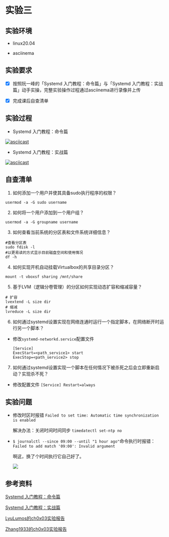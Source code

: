 # 实验三 

## 实验环境

* linux20.04

* asciinema

## 实验要求

- [x] 按照阮一峰的「Systemd 入门教程：命令篇」与「Systemd 入门教程：实战篇」动手实操，完整实验操作过程通过asciinema进行录像并上传

- [x] 完成课后自查清单

## 实验过程

* Systemd 入门教程：命令篇

[![asciicast](https://asciinema.org/a/AGVGoEWM2GZzW22MEGSDvZgPN.svg)](https://asciinema.org/a/AGVGoEWM2GZzW22MEGSDvZgPN)

* Systemd 入门教程：实战篇

[![asciicast](https://asciinema.org/a/BSYWfBrvZvbiwpOC07FX7Ha1I.svg)](https://asciinema.org/a/BSYWfBrvZvbiwpOC07FX7Ha1I)

## 自查清单
1. 如何添加一个用户并使其具备sudo执行程序的权限？

```usermod -a -G sudo username```

2. 如何将一个用户添加到一个用户组？

```usermod -a -G groupname username```

3. 如何查看当前系统的分区表和文件系统详细信息？

```
#查看分区表
sudo fdisk -l 
#以更易读的方式显示目前磁盘空间和使用情况   
df -h
```

4. 如何实现开机自动挂载Virtualbox的共享目录分区？

```mount -t vboxsf sharing /mnt/share```

5. 基于LVM（逻辑分卷管理）的分区如何实现动态扩容和缩减容量？

```
# 扩容
lvextend -L size dir
# 缩减
lvreduce -L size dir
```

6. 如何通过systemd设置实现在网络连通时运行一个指定脚本，在网络断开时运行另一个脚本？
* 修改`systemd-networkd.service`配置文件
    ```
    [Service]
    ExecStart=<path_service1> start
    ExecStop=<path_service2> stop
    ```


7. 如何通过systemd设置实现一个脚本在任何情况下被杀死之后会立即重新启动？实现杀不死？
* 修改配置文件
        ```
        [Service]
        Restart=always
        ```

## 实验问题

* 修改时区时报错
  ```Failed to set time: Automatic time synchronization is enabled```

  解决办法：关闭时间时间同步
  ```timedatectl set-ntp no```

* `$ journalctl --since 09:00 --until "1 hour ago"`命令执行时报错：
  ```Failed to add match '09:00': Invalid argument ```

  啊这，换了个时间执行它自己好了。

  ![](img/实验问题.png)

## 参考资料

[Systemd 入门教程：命令篇](http://www.ruanyifeng.com/blog/2016/03/systemd-tutorial-commands.html)

[Systemd 入门教程：实战篇](http://www.ruanyifeng.com/blog/2016/03/systemd-tutorial-part-two.html)

[LyuLumos的ch0x03实验报告](https://github.com/CUCCS/2021-linux-public-Lychee00/blob/chap0x03/chap0x03/0x03exp.md)

[Zhang1933的ch0x03实验报告](https://github.com/CUCCS/2021-linux-public-Zhang1933/blob/ch0x03/ch0x03/%E7%AC%AC%E4%B8%89%E7%AB%A0-linux%E6%9C%8D%E5%8A%A1%E5%99%A8%E7%B3%BB%E7%BB%9F%E7%AE%A1%E7%90%86%E5%9F%BA%E7%A1%80.md)
